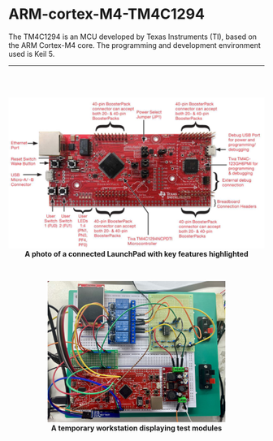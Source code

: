 # ARM-cortex-M4-TM4C1294
The TM4C1294 is an MCU developed by Texas Instruments (TI), based on the ARM Cortex-M4 core. The programming and development environment used is Keil 5.

---

<br>
<br>

<p align="center">
  <img src="https://github.com/M0n4GPT/ARM-cortex-M4-TM4C1294/blob/main/img/TI-board.png" alt="A photo of a connected LaunchPad with key features highlighted" width="600">
  <br>
  <b>A photo of a connected LaunchPad with key features highlighted</b>
</p>

<br>

<p align="center">
  <img src="https://github.com/M0n4GPT/ARM-cortex-M4-TM4C1294/blob/main/img/test.jpeg" alt="A temporary workstation displaying test modules" width="350">
  <br>
  <b>A temporary workstation displaying test modules</b>
</p>
